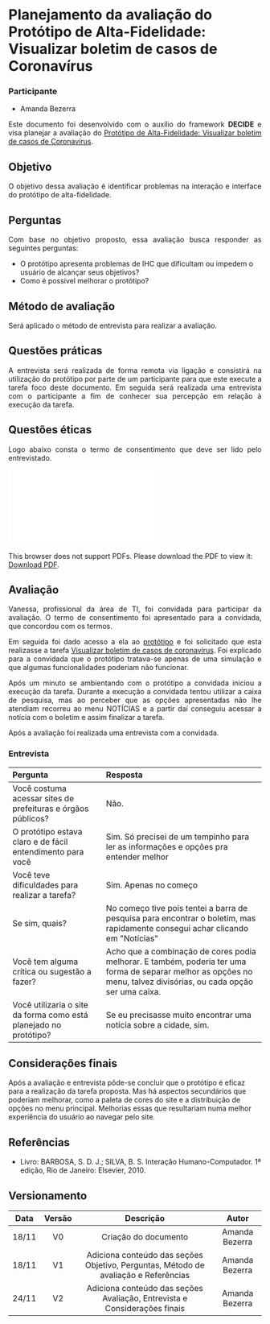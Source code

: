# Planejamento da avaliação do Protótipo de Alta-Fidelidade: Visualizar boletim de casos de Coronavírus

### Participante
- Amanda Bezerra

<p align="justify">
Este documento foi desenvolvido com o auxílio do framework <b>DECIDE</b> e visa planejar a avaliação do <a href="https://interacao-humano-computador.github.io/2020.1-Prefeiturade-Aguas-Lindas-de-Goias/prototipo_alta_fidelidade/prototipo5/">Protótipo de Alta-Fidelidade: Visualizar boletim de casos de Coronavírus</a>.
</p>

## Objetivo

<p align="justify">
O objetivo dessa avaliação é identificar problemas na interação e interface do protótipo de alta-fidelidade.
</p>

## Perguntas

<p align="justify">
Com base no objetivo proposto, essa avaliação busca responder as seguintes perguntas:

<ul>
  <li>
    O protótipo apresenta problemas de IHC que dificultam ou impedem o usuário de alcançar seus objetivos?
  </li>
  <li>
    Como é possível melhorar o protótipo?
  </li>
</ul>

</p>


##  Método de avaliação

<p align="justify">
Será aplicado o método de entrevista para realizar a avaliação.
</p>

##  Questões práticas

<p align="justify">
A entrevista será realizada de forma remota via ligação e consistirá na utilização do protótipo por parte de um participante para que este execute a tarefa foco deste documento. Em seguida será realizada uma entrevista com o participante a fim de conhecer sua percepção em relação à execução da tarefa.
</p>

##  Questões éticas

<p align="justify">
Logo abaixo consta o termo de consentimento que deve ser lido pelo entrevistado.
</p>

<object data="../../imagens/TERMO_DE_CONSENTIMENTO_prot_alta.pdf" type="application/pdf" width="700px" height="500px">
<embed src="../../imagens/TERMO_DE_CONSENTIMENTO_prot_alta.pdf">
        <p>This browser does not support PDFs. Please download the PDF to view it: <a href="../../imagens/TERMO_DE_CONSENTIMENTO_prot_alta.pdf">Download PDF</a>.</p>
    </embed>
</object>

## Avaliação

<p align="justify">
Vanessa, profissional da área de TI, foi convidada para participar da avaliação. O termo de consentimento foi apresentado para a convidada, que concordou com os termos.
</p>
<p align="justify">
Em seguida foi dado acesso a ela ao  <a href="https://www.figma.com/proto/8i5H3SiRpK8UzMh91aa6Ww/IHC---6a-entrega?node-id=4%3A0" >protótipo</a> e foi solicitado que esta realizasse a tarefa <a href="https://interacao-humano-computador.github.io/2020.1-Prefeiturade-Aguas-Lindas-de-Goias/analise_tarefas/CMN_GOMS/#visualizar-boletim-de-casos-de-coronavirus-de-um-dia-especificoo" >Visualizar boletim de casos de coronavírus</a>.
Foi explicado para a convidada que o protótipo tratava-se apenas de uma simulação e que algumas funcionalidades poderiam não funcionar.
</p>
<p align="justify">
Após um minuto se ambientando com o protótipo a convidada iniciou a execução da tarefa. Durante a execução a convidada tentou utilizar a caixa de pesquisa, mas ao perceber que as opções apresentadas não lhe atendiam recorreu ao menu NOTÍCIAS e a partir daí conseguiu acessar a notícia com o boletim e assim finalizar a tarefa.
</p>

<p align="justify">Após a avaliação foi realizada uma entrevista com a convidada.</p>

### Entrevista

| Pergunta                                                          | Resposta                                                                                                                                                            |
|:------------------------------------------------------------------|:--------------------------------------------------------------------------------------------------------------------------------------------------------------------|
| Você costuma acessar sites de prefeituras e órgãos públicos?      | Não.                                                                                                                                                                |
| O protótipo estava claro e de fácil entendimento para você        | Sim. Só precisei de um tempinho para ler as informações e opções pra entender melhor                                                                                |
| Você teve dificuldades para realizar a tarefa?                    | Sim. Apenas no começo                                                                                                                                               |
| Se sim, quais?                                                    | No começo tive pois tentei a barra de pesquisa para encontrar o boletim, mas rapidamente consegui achar clicando em "Notícias"                                      |
| Você tem alguma crítica ou sugestão a fazer?                      | Acho que a combinação de cores podia melhorar. E também, poderia ter uma forma de separar melhor as opções no menu, talvez divisórias, ou cada opção ser uma caixa. |
| Você utilizaria o site da forma como está planejado no protótipo? | Se eu precisasse muito encontrar uma notícia sobre a cidade, sim.                                                                                                   |

## Considerações finais

Após a avaliação e entrevista pôde-se concluir que o protótipo é eficaz para a realização da tarefa proposta. Mas há aspectos secundários que poderiam melhorar, como a paleta de cores do site e a distribuição de opções no menu principal. Melhorias essas que resultariam numa melhor experiência do usuário ao navegar pelo site.
## Referências
- Livro: BARBOSA, S. D. J.; SILVA, B. S. Interação Humano-Computador. 1ª edição, Rio de Janeiro: Elsevier, 2010.


## Versionamento

| Data  | Versão |                                      Descrição                                      |     Autor      |
|:-----:|:------:|:-----------------------------------------------------------------------------------:|:--------------:|
| 18/11 |   V0   |                                Criação do documento                                 | Amanda Bezerra |
| 18/11 |   V1   | Adiciona conteúdo das seções Objetivo, Perguntas, Método de avaliação e Referências | Amanda Bezerra |
| 24/11 |   V2   |      Adiciona conteúdo das seções Avaliação, Entrevista e Considerações finais      | Amanda Bezerra |
